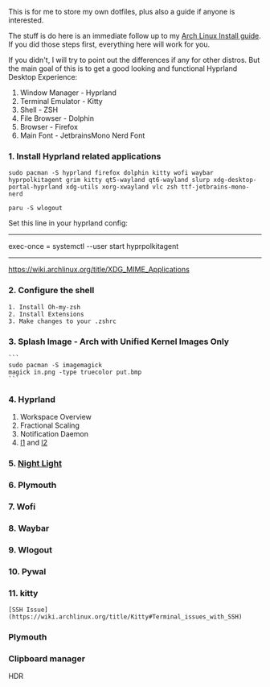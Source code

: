This is for me to store my own dotfiles, plus also a guide if anyone is interested.

The stuff is do here is an immediate follow up to my [Arch Linux Install guide](https://github.com/sabi-31/My_Perfect_Arch-linux). If you did those steps first, everything here will work for you.

If you didn't, I will try to point out the differences if any for other distros. But the main goal of this is to get a good looking and functional Hyprland Desktop Experience:

1. Window Manager - Hyprland
2. Terminal Emulator - Kitty
3. Shell - ZSH
4. File Browser - Dolphin
5. Browser - Firefox
6. Main Font - JetbrainsMono Nerd Font

### 1. Install Hyprland related applications

```
sudo pacman -S hyprland firefox dolphin kitty wofi waybar hyprpolkitagent grim kitty qt5-wayland qt6-wayland slurp xdg-desktop-portal-hyprland xdg-utils xorg-xwayland vlc zsh ttf-jetbrains-mono-nerd

paru -S wlogout
```

Set this line in your hyprland config:

---

exec-once = systemctl --user start hyprpolkitagent

---

https://wiki.archlinux.org/title/XDG_MIME_Applications


### 2. Configure the shell
	
	1. Install Oh-my-zsh
	2. Install Extensions
	3. Make changes to your .zshrc

### 3. Splash Image - Arch with Unified Kernel Images Only
	
	```
	sudo pacman -S imagemagick
	magick in.png -type truecolor put.bmp
	```

### 4. Hyprland
1. Workspace Overview
2. Fractional Scaling
3. Notification Daemon
4. [l1](https://github.com/mylinuxforwork/dotfiles/tree/main/share) and [l2](https://www.youtube.com/watch?v=J1L1qi-5dr0)
### 5. [Night Light](https://wiki.archlinux.org/title/Redshift)
### 6. Plymouth
### 7. Wofi
### 8. Waybar
### 9. Wlogout
### 10. Pywal
### 11. kitty
	[SSH Issue](https://wiki.archlinux.org/title/Kitty#Terminal_issues_with_SSH)
### Plymouth
### Clipboard manager
HDR
